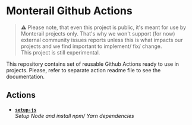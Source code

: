 # Monterail Github Actions

> ⚠️ Please note, that even this project is public, it's meant for use by Monterail projects only. That's why we won't support (for now) external community issues reports unless this is what impacts our projects and we find important to implement/ fix/ change.\
> This project is still experimental.

This repository contains set of reusable Github Actions ready to use in projects. Please, refer to separate action readme file to see the documentation.

## Actions

- [**`setup-js`**](./setup-js/readme.md)\
  _Setup Node and install npm/ Yarn dependencies_
